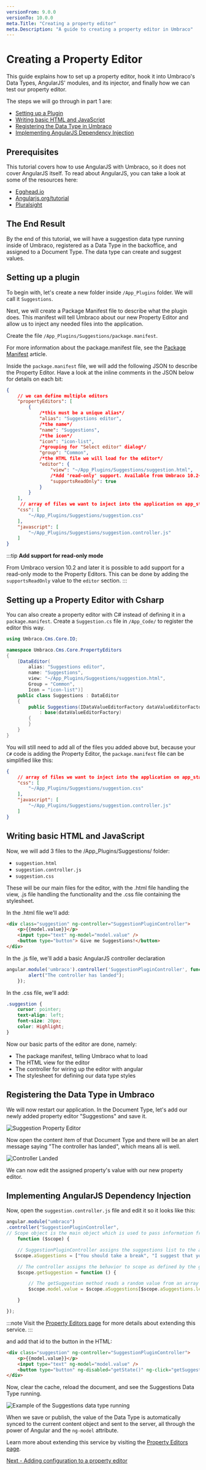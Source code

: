 ```yaml
---
versionFrom: 9.0.0
versionTo: 10.0.0
meta.Title: "Creating a property editor"
meta.Description: "A guide to creating a property editor in Umbraco"
---
```


# Creating a Property Editor

This guide explains how to set up a property editor, hook it into Umbraco's Data Types, AngularJS' modules, and its injector, and finally how we can test our property editor.

The steps we will go through in part 1 are:

- [Setting up a Plugin](#setting-up-a-plugin)
- [Writing basic HTML and JavaScript](#writing-basic-html-and-javascript)
- [Registering the Data Type in Umbraco](#registering-the-data-type-in-umbraco)
- [Implementing AngularJS Dependency Injection](#implementing-angularjs-dependency-injection)

## Prerequisites

This tutorial covers how to use AngularJS with Umbraco, so it does not cover AngularJS itself. To read about AngularJS, you can take a look at some of the resources here:

- [Egghead.io](https://egghead.io/courses/angularjs-fundamentals)
- [Angularjs.org/tutorial](https://docs.angularjs.org/tutorial)
- [Pluralsight](https://www.pluralsight.com/paths/angular-js)

## The End Result

By the end of this tutorial, we will have a suggestion data type running inside of Umbraco, registered as a Data Type in the backoffice, and assigned to a Document Type. The data type can create and suggest values.

## Setting up a plugin

To begin with, let's create a new folder inside `/App_Plugins` folder. We will call it `Suggestions`.

Next, we will create a Package Manifest file to describe what the plugin does. This manifest will tell Umbraco about our new Property Editor and allow us to inject any needed files into the application.

Create the file `/App_Plugins/Suggestions/package.manifest`.

For more information about the package.manifest file, see the [Package Manifest](../../Extending/Property-Editors/Package-Manifest/index.md) article.

Inside the `package.manifest` file, we will add the following JSON to describe the Property Editor. Have a look at the inline comments in the JSON below for details on each bit:

```json
{
    // we can define multiple editors
    "propertyEditors": [
        {
            /*this must be a unique alias*/
            "alias": "Suggestions editor",
            /*the name*/
            "name": "Suggestions",
            /*the icon*/
            "icon": "icon-list",
            /*grouping for "Select editor" dialog*/
            "group": "Common",
            /*the HTML file we will load for the editor*/
            "editor": {
                "view": "~/App_Plugins/Suggestions/suggestion.html",
                /*Add 'read-only' support. Available from Umbraco 10.2+*/
                "supportsReadOnly": true
            }
        }
    ],
     // array of files we want to inject into the application on app_start
    "css": [
        "~/App_Plugins/Suggestions/suggestion.css"
    ],
    "javascript": [
        "~/App_Plugins/Suggestions/suggestion.controller.js"
    ]
}
```

:::tip
**Add support for read-only mode**

From Umbraco version 10.2 and later it is possible to add support for a read-only mode to the Property Editors.
This can be done by adding the `supportsReadOnly` value to the `editor` section.
:::

## Setting up a Property Editor with Csharp

You can also create a property editor with C# instead of defining it in a `package.manifest`. Create a `Suggestion.cs` file in `/App_Code/` to register the editor this way.

```csharp
using Umbraco.Cms.Core.IO;

namespace Umbraco.Cms.Core.PropertyEditors
{
    [DataEditor(
        alias: "Suggestions editor",
        name: "Suggestions",
        view: "~/App_Plugins/Suggestions/suggestion.html",
        Group = "Common",
        Icon = "icon-list")]
    public class Suggestions : DataEditor
    {
        public Suggestions(IDataValueEditorFactory dataValueEditorFactory)
            : base(dataValueEditorFactory)
        {            
        }
    }
}
```

You will still need to add all of the files you added above but, because your `C#` code is adding the Property Editor, the `package.manifest` file can be simplified like this:

```json
{
    // array of files we want to inject into the application on app_start
    "css": [
        "~/App_Plugins/Suggestions/suggestion.css"
    ],
    "javascript": [
        "~/App_Plugins/Suggestions/suggestion.controller.js"
    ]
}
```

## Writing basic HTML and JavaScript

Now, we will add 3 files to the /App_Plugins/Suggestions/ folder:

- `suggestion.html`
- `suggestion.controller.js`
- `suggestion.css`

These will be our main files for the editor, with the .html file handling the view, .js file handling the functionality and the .css file containing the stylesheet.

In the .html file we'll add:

```html
<div class="suggestion" ng-controller="SuggestionPluginController">
    <p>{{model.value}}</p>
    <input type="text" ng-model="model.value" />
    <button type="button"> Give me Suggestions!</button>
</div>
```

In the .js file, we'll add a basic AngularJS controller declaration

```javascript
angular.module('umbraco').controller('SuggestionPluginController', function () {
        alert("The controller has landed");
    });
```

In the .css file, we'll add:

```css
.suggestion {
    cursor: pointer;
    text-align: left;
    font-size: 20px;
    color: Highlight;
}

```

Now our basic parts of the editor are done, namely:

- The package manifest, telling Umbraco what to load
- The HTML view for the editor
- The controller for wiring up the editor with angular
- The stylesheet for defining our data type styles

## Registering the Data Type in Umbraco

We will now restart our application. In the Document Type, let's add our newly added property editor "Suggestions" and save it.

![Suggestion Property Editor](images/suggestion-property-editor.png)

Now open the content item of that Document Type and there will be an alert message saying "The controller has landed", which means all is well.

![Controller Landed](images/Controller-landed.png)

We can now edit the assigned property's value with our new property editor.

## Implementing AngularJS Dependency Injection

Now, open the `suggestion.controller.js` file and edit it so it looks like this:

```javascript
angular.module("umbraco")
.controller("SuggestionPluginController",
// Scope object is the main object which is used to pass information from the controller to the view.
    function ($scope) {

    // SuggestionPluginController assigns the suggestions list to the aSuggestions property of the scope
   $scope.aSuggestions = ["You should take a break", "I suggest that you visit the Eiffel Tower", "How about starting a book club today or this week?", "Are you hungry?"];

    // The controller assigns the behavior to scope as defined by the getSuggestion method, which is invoked when the user clicks on the 'Give me Suggestions!' button.
    $scope.getSuggestion = function () {

        // The getSuggestion method reads a random value from an array and provides a Suggestion. 
        $scope.model.value = $scope.aSuggestions[$scope.aSuggestions.length * Math.random() | 0];

    }

});
```

:::note
Visit the [Property Editors page](https://our.umbraco.com/documentation/Extending/Property-Editors/) for more details about extending this service.
:::

and add that id to the button in the HTML:

```html
<div class="suggestion" ng-controller="SuggestionPluginController">
    <p>{{model.value}}</p>
    <input type="text" ng-model="model.value" />
    <button type="button" ng-disabled="getState()" ng-click="getSuggestion()"> Give me Suggestions!</button>
</div>
```

Now, clear the cache, reload the document, and see the Suggestions Data Type running.

![Example of the Suggestions data type running](images/suggestion-editor-backoffice.png)

When we save or publish, the value of the Data Type is automatically synced to the current content object and sent to the server, all through the power of Angular and the `ng-model` attribute.

Learn more about extending this service by visiting the [Property Editors page](https://our.umbraco.com/documentation/Extending/Property-Editors/).

[Next - Adding configuration to a property editor](part-2.md)
